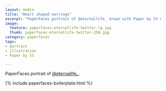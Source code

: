 ```yaml
---
layout: media
title: "Heart shaped earrings"
excerpt: "PaperFaces portrait of @eternallife_ drawn with Paper by 53 on an iPad."
image: 
  feature: paperfaces-eternallife-twitter-lg.jpg
  thumb: paperfaces-eternallife-twitter-150.jpg
category: paperfaces
tags: 
- portrait
- illustration
- Paper by 53

---
```


PaperFaces portrait of [@eternallife_](http://twitter.com/eternallife_).

{% include paperfaces-boilerplate.html %}